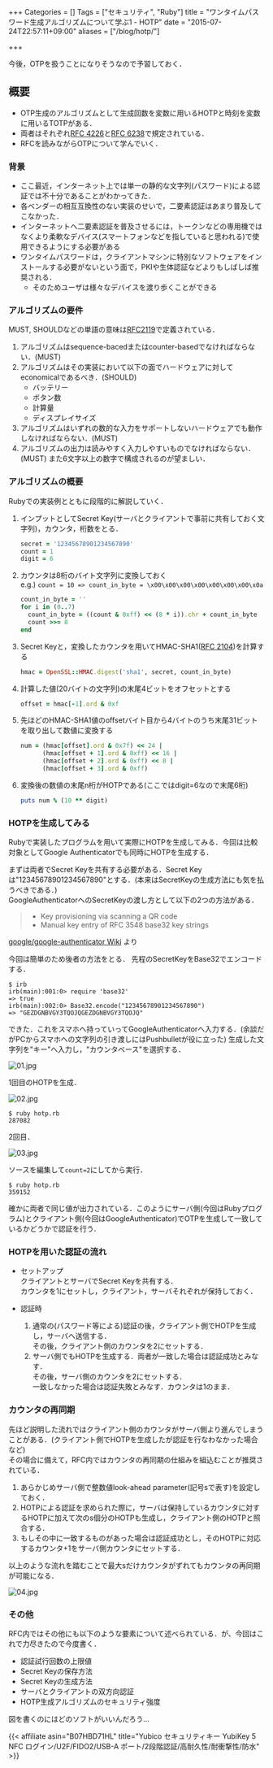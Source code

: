 +++
Categories = []
Tags = ["セキュリティ", "Ruby"]
title = "ワンタイムパスワード生成アルゴリズムについて学ぶ1 - HOTP"
date = "2015-07-24T22:57:11+09:00"
aliases = ["/blog/hotp/"]

+++

今後，OTPを扱うことになりそうなので予習しておく．

<!--more-->

## 概要

* OTP生成のアルゴリズムとして生成回数を変数に用いるHOTPと時刻を変数に用いるTOTPがある．
* 両者はそれぞれ[RFC 4226](https://tools.ietf.org/html/rfc4226)と[RFC 6238](http://tools.ietf.org/html/rfc6238)で規定されている．
* RFCを読みながらOTPについて学んでいく．

### 背景

* ここ最近，インターネット上では単一の静的な文字列(パスワード)による認証では不十分であることがわかってきた．
* 各ベンダーの相互互換性のない実装のせいで，二要素認証はあまり普及してこなかった．
* インターネットへ二要素認証を普及させるには，トークンなどの専用機ではなくより柔軟なデバイス(スマートフォンなどを指していると思われる)で使用できるようにする必要がある
* ワンタイムパスワードは，クライアントマシンに特別なソフトウェアをインストールする必要がないという面で，PKIや生体認証などよりもしばしば推奨される．
    * そのためユーザは様々なデバイスを渡り歩くことができる

### アルゴリズムの要件

MUST, SHOULDなどの単語の意味は[RFC2119](https://tools.ietf.org/html/rfc2119)で定義されている．

1. アルゴリズムはsequence-bacedまたはcounter-basedでなければならない．(MUST)
1. アルゴリズムはその実装において以下の面でハードウェアに対してeconomicalであるべき．(SHOULD)
    * バッテリー
    * ボタン数
    * 計算量
    * ディスプレイサイズ
1. アルゴリズムはいずれの数的な入力をサポートしないハードウェアでも動作しなければならない．(MUST)
1. アルゴリズムの出力は読みやすく入力しやすいものでなければならない．(MUST)
    また6文字以上の数字で構成されるのが望ましい．

### アルゴリズムの概要

Rubyでの実装例とともに段階的に解説していく．

1. インプットとしてSecret Key(サーバとクライアントで事前に共有しておく文字列)，カウンタ，桁数をとる．

    ```ruby
    secret = '12345678901234567890'
    count = 1
    digit = 6
    ```

1. カウンタは8桁のバイト文字列に変換しておく  
e.g.) `count = 10 => count_in_byte = \x00\x00\x00\x00\x00\x00\x00\x0a`

    ```ruby
    count_in_byte = ''
    for i in (0..7)
      count_in_byte = ((count & 0xff) << (8 * i)).chr + count_in_byte
      count >>= 8
    end
    ```

1. Secret Keyと，変換したカウンタを用いてHMAC-SHA1([RFC 2104](https://tools.ietf.org/html/rfc2104))を計算する

    ```ruby
    hmac = OpenSSL::HMAC.digest('sha1', secret, count_in_byte)
    ```

1. 計算した値(20バイトの文字列)の末尾4ビットをオフセットとする

    ```ruby
    offset = hmac[-1].ord & 0xf
    ```

1. 先ほどのHMAC-SHA1値のoffsetバイト目から4バイトのうち末尾31ビットを取り出して数値に変換する

    ```ruby
    num = (hmac[offset].ord & 0x7f) << 24 |
          (hmac[offset + 1].ord & 0xff) << 16 |
          (hmac[offset + 2].ord & 0xff) << 8 |
          (hmac[offset + 3].ord & 0xff)
    ```

1. 変換後の数値の末尾n桁がHOTPである(ここではdigit=6なので末尾6桁)

    ```ruby
    puts num % (10 ** digit)
    ```

### HOTPを生成してみる

Rubyで実装したプログラムを用いて実際にHOTPを生成してみる．今回は比較対象としてGoogle Authenticatorでも同時にHOTPを生成する．  

まずは両者でSecret Keyを共有する必要がある．Secret Keyは"12345678901234567890"とする．(本来はSecretKeyの生成方法にも気を払うべきである．)  
GoogleAuthenticatorへのSecretKeyの渡し方として以下の2つの方法がある．

> * Key provisioning via scanning a QR code
> * Manual key entry of RFC 3548 base32 key strings

[google/google-authenticator Wiki](https://github.com/google/google-authenticator/wiki) より

今回は簡単のため後者の方法をとる．
先程のSecretKeyをBase32でエンコードする．

```shell
$ irb
irb(main):001:0> require 'base32'
=> true
irb(main):002:0> Base32.encode("12345678901234567890")
=> "GEZDGNBVGY3TQOJQGEZDGNBVGY3TQOJQ"
```

できた．これをスマホへ持っていってGoogleAuthenticatorへ入力する．(余談だがPCからスマホへの文字列の引き渡しにはPushbulletが役に立った)
生成した文字列を"キー"へ入力し，"カウンタベース"を選択する．

![01.jpg](/hotp/01.jpg)

1回目のHOTPを生成．

![02.jpg](/hotp/02.jpg)

```shell
$ ruby hotp.rb
287082
```

2回目．

![03.jpg](/hotp/03.jpg)

ソースを編集して`count=2`にしてから実行．

```shell
$ ruby hotp.rb
359152
```

確かに両者で同じ値が出力されている．このようにサーバ側(今回はRubyプログラム)とクライアント側(今回はGoogleAuthenticator)でOTPを生成して一致しているかどうかで認証を行う．

### HOTPを用いた認証の流れ

* セットアップ  
クライアントとサーバでSecret Keyを共有する．  
カウンタを1にセットし，クライアント，サーバそれぞれが保持しておく．

* 認証時
    1. 通常の(パスワード等による)認証の後，クライアント側でHOTPを生成し，サーバへ送信する．  
        その後，クライアント側のカウンタを2にセットする．
    1. サーバ側でもHOTPを生成する．両者が一致した場合は認証成功とみなす．  
        その後，サーバ側のカウンタを2にセットする．  
        一致しなかった場合は認証失敗とみなす．カウンタは1のまま．

### カウンタの再同期

先ほど説明した流れではクライアント側のカウンタがサーバ側より進んでしまうことがある．(クライアント側でHOTPを生成したが認証を行なわなかった場合など)  
その場合に備えて，RFC内ではカウンタの再同期の仕組みを組込むことが推奨されている．

1. あらかじめサーバ側で整数値look-ahead parameter(記号sで表す)を設定しておく．
1. HOTPによる認証を求められた際に，サーバは保持しているカウンタに対するHOTPに加えて次のs個分のHOTPも生成し，クライアント側のHOTPと照合する．
1. もしその中に一致するものがあった場合は認証成功とし，そのHOTPに対応するカウンタ+1をサーバ側カウンタにセットする．

以上のような流れを踏むことで最大sだけカウンタがずれてもカウンタの再同期が可能になる．

![04.jpg](/hotp/04.jpg)

### その他

RFC内ではその他にも以下のような要素について述べられている．が、今回はこれで力尽きたので今度書く．

* 認証試行回数の上限値
* Secret Keyの保存方法
* Secret Keyの生成方法
* サーバとクライアントの双方向認証
* HOTP生成アルゴリズムのセキュリティ強度

図を書くのにはどのソフトがいいんだろう…

{{< affiliate asin="B07HBD71HL" title="Yubico セキュリティキー YubiKey 5 NFC ログイン/U2F/FIDO2/USB-A ポート/2段階認証/高耐久性/耐衝撃性/防水" >}}
